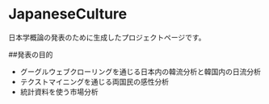 # JapaneseCulture
日本学概論の発表のために生成したプロジェクトページです。

##発表の目的
- グーグルウェブクローリングを通じる日本内の韓流分析と韓国内の日流分析
- テクストマイニングを通じる両国民の感性分析
- 統計資料を使う市場分析